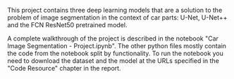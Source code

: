 This project contains three deep learning models that are a solution to the problem of image segmentation in the context of car parts: U-Net, U-Net++ and the FCN ResNet50 pretrained model.

A complete walkthrough of the project is described in the notebook "Car Image Segmentation - Project.ipynb". The other python files mostly contain the code from the notebook split by functionality. To run the notebook you need to download the dataset and the model at the URLs specified in the "Code Resource" chapter in the report.
